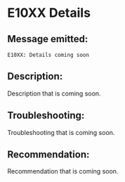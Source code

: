 # E10XX Details

## Message emitted:

`E10XX: Details coming soon`

## Description:

Description that is coming soon.

## Troubleshooting:

Troubleshooting that is coming soon.

## Recommendation:

Recommendation that is coming soon.



